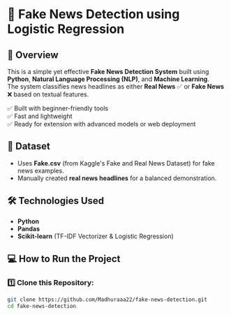 # 📰 Fake News Detection using Logistic Regression

## 🚀 Overview
This is a simple yet effective **Fake News Detection System** built using **Python**, **Natural Language Processing (NLP)**, and **Machine Learning**.  
The system classifies news headlines as either **Real News** ✅ or **Fake News** ❌ based on textual features.

✅ Built with beginner-friendly tools  
✅ Fast and lightweight  
✅ Ready for extension with advanced models or web deployment

## 📂 Dataset
- Uses **Fake.csv** (from Kaggle's Fake and Real News Dataset) for fake news examples.
- Manually created **real news headlines** for a balanced demonstration.


## 🛠 Technologies Used
- **Python**
- **Pandas**
- **Scikit-learn** (TF-IDF Vectorizer & Logistic Regression)


## 💻 How to Run the Project

### 1️⃣ Clone this Repository:
```bash
git clone https://github.com/Madhuraaa22/fake-news-detection.git
cd fake-news-detection
